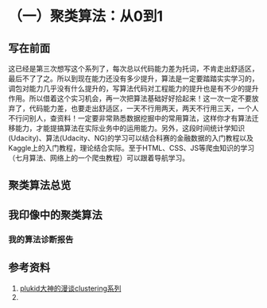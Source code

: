 # （一）聚类算法：从0到1

## 写在前面

这已经是第三次想写这个系列了，每次总以代码能力差为托词，不肯走出舒适区，最后不了了之。所以到现在能力还没有多少提升，算法是一定要踏踏实实学习的，调包对能力几乎没有什么提升的，写算法代码对工程能力的提升也是有不少的提升作用。所以借着这个实习机会，再一次把算法基础好好拾起来！这一次一定不要放弃了，代码能力差，也要走出舒适区，一天不行用两天，两天不行用三天，一个人不行问别人，查资料！一定要非常熟悉数据挖掘中的常用算法，这样你才有算法迁移能力，才能提搞算法在实际业务中的运用能力。另外，这段时间统计学知识(Udacity)、算法(Udacity、NG)的学习可以结合科赛的金融数据的入门教程以及Kaggle上的入门教程，理论结合实际。至于HTML、CSS、JS等爬虫知识的学习（七月算法、网络上的一个爬虫教程）可以跟着导航学习。

## 聚类算法总览

## 我印像中的聚类算法

### 我的算法诊断报告

## 参考资料

1. [plukid大神的漫谈clustering系列](http://blog.pluskid.org/?p=290)
2. ​